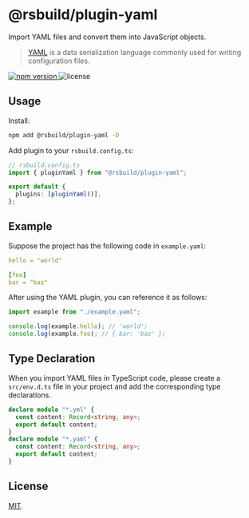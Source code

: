 # @rsbuild/plugin-yaml

Import YAML files and convert them into JavaScript objects.

> [YAML](https://yaml.org/) is a data serialization language commonly used for writing configuration files.

<p>
  <a href="https://npmjs.com/package/@rsbuild/plugin-yaml">
   <img src="https://img.shields.io/npm/v/@rsbuild/plugin-yaml?style=flat-square&colorA=564341&colorB=EDED91" alt="npm version" />
  </a>
  <img src="https://img.shields.io/badge/License-MIT-blue.svg?style=flat-square&colorA=564341&colorB=EDED91" alt="license" />
</p>

## Usage

Install:

```bash
npm add @rsbuild/plugin-yaml -D
```

Add plugin to your `rsbuild.config.ts`:

```ts
// rsbuild.config.ts
import { pluginYaml } from "@rsbuild/plugin-yaml";

export default {
  plugins: [pluginYaml()],
};
```

## Example

Suppose the project has the following code in `example.yaml`:

```yaml title="example.yaml"
hello = "world"

[foo]
bar = "baz"
```

After using the YAML plugin, you can reference it as follows:

```js
import example from "./example.yaml";

console.log(example.hello); // 'world';
console.log(example.foo); // { bar: 'baz' };
```

## Type Declaration

When you import YAML files in TypeScript code, please create a `src/env.d.ts` file in your project and add the corresponding type declarations.

```ts
declare module "*.yml" {
  const content: Record<string, any>;
  export default content;
}
declare module "*.yaml" {
  const content: Record<string, any>;
  export default content;
}
```

## License

[MIT](./LICENSE).
